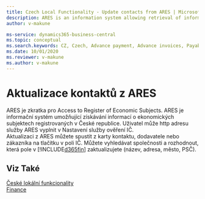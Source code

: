 ```yaml
---
title: Czech Local Functionality - Update contacts from ARES | Microsoft Docs
description: ARES is an information system allowing retrieval of information on economic entities registered in the Czech Republic.
author: v-makune

ms-service: dynamics365-business-central
ms.topic: conceptual
ms.search.keywords: CZ, Czech, Advance payment, Advance invoices, Payables, Finance,  Cash, EET, Cash Desk
ms.date: 10/01/2020
ms.reviewer: v-makune
ms.author: v-makune
---
```



# Aktualizace kontaktů z ARES

ARES je zkratka pro Access to Register of Economic Subjects. ARES je informační systém umožňující získávání informací o ekonomických subjektech registrovaných v České republice.
Uživatel může http adresu služby ARES vyplnit v Nastavení služby ověření IČ.  
Aktualizaci z ARES můžete spustit z karty kontaktu, dodavatele nebo zákazníka na tlačítku v poli IČ. Můžete vyhledávat společnosti a rozhodnout, která pole v [!INCLUDE[d365fin](../../includes/d365fin_long_md.md)] zaktualizujete (název, adresa, město, PSČ).

## Viz Také

[České lokální funkcionality](czech-local-functionality.md)  
[Finance](../../finance.md)